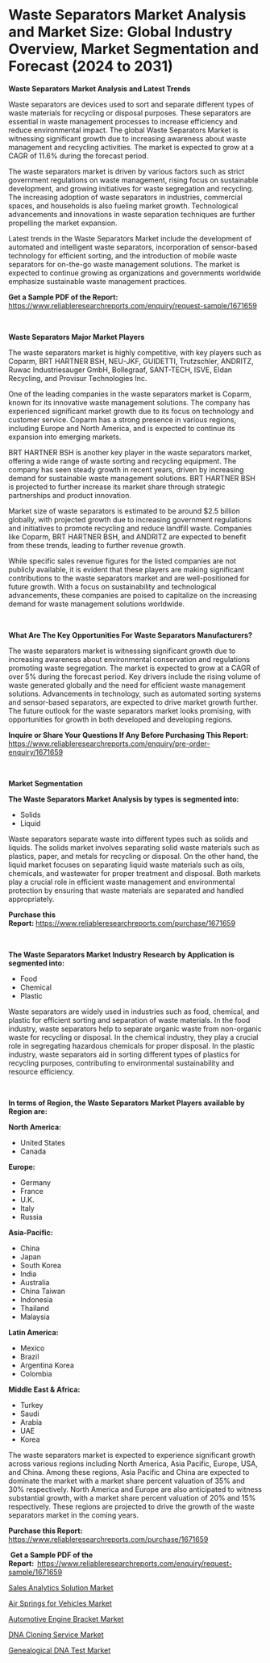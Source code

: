 <p><h1>Waste Separators Market Analysis and Market Size: Global Industry Overview, Market Segmentation and Forecast (2024 to 2031)</h1></p><p><strong>Waste Separators Market Analysis and Latest Trends</strong></p>
<p><p>Waste separators are devices used to sort and separate different types of waste materials for recycling or disposal purposes. These separators are essential in waste management processes to increase efficiency and reduce environmental impact. The global Waste Separators Market is witnessing significant growth due to increasing awareness about waste management and recycling activities. The market is expected to grow at a CAGR of 11.6% during the forecast period.</p><p>The waste separators market is driven by various factors such as strict government regulations on waste management, rising focus on sustainable development, and growing initiatives for waste segregation and recycling. The increasing adoption of waste separators in industries, commercial spaces, and households is also fueling market growth. Technological advancements and innovations in waste separation techniques are further propelling the market expansion.</p><p>Latest trends in the Waste Separators Market include the development of automated and intelligent waste separators, incorporation of sensor-based technology for efficient sorting, and the introduction of mobile waste separators for on-the-go waste management solutions. The market is expected to continue growing as organizations and governments worldwide emphasize sustainable waste management practices.</p></p>
<p><strong>Get a Sample PDF of the Report:&nbsp;</strong> <a href="https://www.reliableresearchreports.com/enquiry/request-sample/1671659">https://www.reliableresearchreports.com/enquiry/request-sample/1671659</a></p>
<p>&nbsp;</p>
<p><strong>Waste Separators Major Market Players</strong></p>
<p><p>The waste separators market is highly competitive, with key players such as Coparm, BRT HARTNER BSH, NEU-JKF, GUIDETTI, Trutzschler, ANDRITZ, Ruwac Industriesauger GmbH, Bollegraaf, SANT-TECH, ISVE, Eldan Recycling, and Provisur Technologies Inc. </p><p>One of the leading companies in the waste separators market is Coparm, known for its innovative waste management solutions. The company has experienced significant market growth due to its focus on technology and customer service. Coparm has a strong presence in various regions, including Europe and North America, and is expected to continue its expansion into emerging markets.</p><p>BRT HARTNER BSH is another key player in the waste separators market, offering a wide range of waste sorting and recycling equipment. The company has seen steady growth in recent years, driven by increasing demand for sustainable waste management solutions. BRT HARTNER BSH is projected to further increase its market share through strategic partnerships and product innovation.</p><p>Market size of waste separators is estimated to be around $2.5 billion globally, with projected growth due to increasing government regulations and initiatives to promote recycling and reduce landfill waste. Companies like Coparm, BRT HARTNER BSH, and ANDRITZ are expected to benefit from these trends, leading to further revenue growth.</p><p>While specific sales revenue figures for the listed companies are not publicly available, it is evident that these players are making significant contributions to the waste separators market and are well-positioned for future growth. With a focus on sustainability and technological advancements, these companies are poised to capitalize on the increasing demand for waste management solutions worldwide.</p></p>
<p>&nbsp;</p>
<p><strong>What Are The Key Opportunities For Waste Separators Manufacturers?</strong></p>
<p><p>The waste separators market is witnessing significant growth due to increasing awareness about environmental conservation and regulations promoting waste segregation. The market is expected to grow at a CAGR of over 5% during the forecast period. Key drivers include the rising volume of waste generated globally and the need for efficient waste management solutions. Advancements in technology, such as automated sorting systems and sensor-based separators, are expected to drive market growth further. The future outlook for the waste separators market looks promising, with opportunities for growth in both developed and developing regions.</p></p>
<p><strong>Inquire or Share Your Questions If Any Before Purchasing This Report:</strong> <a href="https://www.reliableresearchreports.com/enquiry/pre-order-enquiry/1671659">https://www.reliableresearchreports.com/enquiry/pre-order-enquiry/1671659</a></p>
<p>&nbsp;</p>
<p><strong>Market Segmentation</strong></p>
<p><strong>The Waste Separators Market Analysis by types is segmented into:</strong></p>
<p><ul><li>Solids</li><li>Liquid</li></ul></p>
<p><p>Waste separators separate waste into different types such as solids and liquids. The solids market involves separating solid waste materials such as plastics, paper, and metals for recycling or disposal. On the other hand, the liquid market focuses on separating liquid waste materials such as oils, chemicals, and wastewater for proper treatment and disposal. Both markets play a crucial role in efficient waste management and environmental protection by ensuring that waste materials are separated and handled appropriately.</p></p>
<p><strong>Purchase this Report:&nbsp;</strong><a href="https://www.reliableresearchreports.com/purchase/1671659">https://www.reliableresearchreports.com/purchase/1671659</a></p>
<p>&nbsp;</p>
<p><strong>The Waste Separators Market Industry Research by Application is segmented into:</strong></p>
<p><ul><li>Food</li><li>Chemical</li><li>Plastic</li></ul></p>
<p><p>Waste separators are widely used in industries such as food, chemical, and plastic for efficient sorting and separation of waste materials. In the food industry, waste separators help to separate organic waste from non-organic waste for recycling or disposal. In the chemical industry, they play a crucial role in segregating hazardous chemicals for proper disposal. In the plastic industry, waste separators aid in sorting different types of plastics for recycling purposes, contributing to environmental sustainability and resource efficiency.</p></p>
<p>&nbsp;</p>
<p><strong>In terms of Region, the Waste Separators Market Players available by Region are:</strong></p>
<p>
    <p> <strong> North America: </strong>
        <ul>
            <li>United States</li>
            <li>Canada</li>
        </ul>
        </p> 
    <p> <strong> Europe: </strong>
        <ul>
            <li>Germany</li>
            <li>France</li>
            <li>U.K.</li>
            <li>Italy</li>
            <li>Russia</li>
        </ul>
        </p> 
    <p> <strong> Asia-Pacific: </strong>
        <ul>
            <li>China</li>
            <li>Japan</li>
            <li>South Korea</li>
            <li>India</li>
            <li>Australia</li>
            <li>China Taiwan</li>
            <li>Indonesia</li>
            <li>Thailand</li>
            <li>Malaysia</li>
        </ul>
        </p> 
    <p> <strong> Latin America: </strong>
        <ul>
            <li>Mexico</li>
            <li>Brazil</li>
            <li>Argentina Korea</li>
            <li>Colombia</li>
        </ul>
        </p> 
    <p> <strong> Middle East & Africa: </strong>
        <ul>
            <li>Turkey</li>
            <li>Saudi</li>
            <li>Arabia</li>
            <li>UAE</li>
            <li>Korea</li>
        </ul>
    </p>
    </p>
<p><p>The waste separators market is expected to experience significant growth across various regions including North America, Asia Pacific, Europe, USA, and China. Among these regions, Asia Pacific and China are expected to dominate the market with a market share percent valuation of 35% and 30% respectively. North America and Europe are also anticipated to witness substantial growth, with a market share percent valuation of 20% and 15% respectively. These regions are projected to drive the growth of the waste separators market in the coming years.</p></p>
<p><strong>Purchase this Report: </strong><a href="https://www.reliableresearchreports.com/purchase/1671659">https://www.reliableresearchreports.com/purchase/1671659</a></p>
<p>&nbsp;<strong>Get a Sample PDF of the Report:&nbsp;&nbsp;</strong><a href="https://www.reliableresearchreports.com/enquiry/request-sample/1671659">https://www.reliableresearchreports.com/enquiry/request-sample/1671659</a></p>
<p><strong></strong></p>
<p><p><a href="https://medium.com/@kathyburton10/sales-analytics-solution-market-size-cagr-trends-2024-2030-fb3957eac61a">Sales Analytics Solution Market</a></p><p><a href="https://github.com/timeliteaut/Market-Research-Report-List-1/blob/main/air-springs-for-vehicles-market.md">Air Springs for Vehicles Market</a></p><p><a href="https://github.com/bobicer/Market-Research-Report-List-2/blob/main/automotive-engine-bracket-market.md">Automotive Engine Bracket Market</a></p><p><a href="https://medium.com/@emilywest91/dna-cloning-service-market-size-cagr-trends-2024-2030-7c4837f9bd2b">DNA Cloning Service Market</a></p><p><a href="https://medium.com/@emilywest91/genealogical-dna-test-nbsp-market-focuses-on-market-share-size-and-projected-forecast-till-2031-45a1bc2c10b4">Genealogical DNA Test Market</a></p></p>